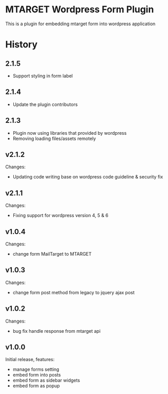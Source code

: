 
# MTARGET Wordpress Form Plugin

This is a plugin for embedding mtarget form into wordpress application

# History

## 2.1.5
- Support styling in form label

## 2.1.4
- Update the plugin contributors

## 2.1.3
- Plugin now using libraries that provided by wordpress
- Removing loading files/assets remotely

## v2.1.2
Changes:
- Updating code writing base on wordpress code guideline & security fix

## v2.1.1
Changes:
- Fixing support for wordpress version 4, 5 & 6

## v1.0.4
Changes:
- change form MailTarget to MTARGET

## v1.0.3
Changes:
- change form post method from legacy to jquery ajax post

## v1.0.2
Changes:
- bug fix handle response from mtarget api

## v1.0.0
Initial release, features:
- manage forms setting
- embed form into posts
- embed form as sidebar widgets
- embed form as popup